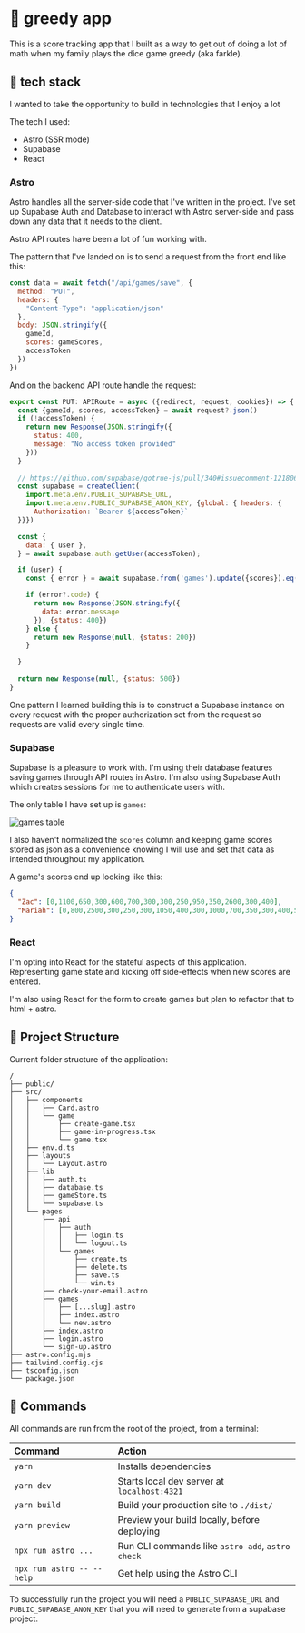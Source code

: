 # 🎲 greedy app

This is a score tracking app that I built as a way to get out of doing a lot of math when my family plays the dice game greedy (aka farkle).

## 🥞 tech stack

I wanted to take the opportunity to build in technologies that I enjoy a lot

The tech I used:

- Astro (SSR mode)
- Supabase
- React

### Astro

Astro handles all the server-side code that I've written in the project. I've set up Supabase Auth and Database to interact with Astro server-side and pass down any data that it needs to the client. 

Astro API routes have been a lot of fun working with. 

The pattern that I've landed on is to send a request from the front end like this:

```js
const data = await fetch("/api/games/save", {
  method: "PUT",
  headers: {
    "Content-Type": "application/json"
  },
  body: JSON.stringify({
    gameId,
    scores: gameScores,
    accessToken
  })
})
```

And on the backend API route handle the request:

```js
export const PUT: APIRoute = async ({redirect, request, cookies}) => {
  const {gameId, scores, accessToken} = await request?.json()
  if (!accessToken) {
    return new Response(JSON.stringify({
      status: 400,
      message: "No access token provided"
    }))
  }
   
  // https://github.com/supabase/gotrue-js/pull/340#issuecomment-1218065610
  const supabase = createClient(
    import.meta.env.PUBLIC_SUPABASE_URL, 
    import.meta.env.PUBLIC_SUPABASE_ANON_KEY, {global: { headers: {
      Authorization: `Bearer ${accessToken}`
  }}})

  const {
    data: { user },
  } = await supabase.auth.getUser(accessToken);

  if (user) {
    const { error } = await supabase.from('games').update({scores}).eq('id', gameId)

    if (error?.code) {
      return new Response(JSON.stringify({
        data: error.message
      }), {status: 400})
    } else {
      return new Response(null, {status: 200})
    }

  }
  
  return new Response(null, {status: 500})
}
```

One pattern I learned building this is to construct a Supabase instance on every request with the proper authorization set from the request so requests are valid every single time.

### Supabase
Supabase is a pleasure to work with. I'm using their database features saving games through API routes in Astro. I'm also using Supabase Auth which creates sessions for me to authenticate users with.

The only table I have set up is `games`:

![games table](https://github.com/zacjones93/greedy-app-astro/assets/6188161/b5d5ad4e-df2e-4e9d-8bd8-29a5309f905f)

I also haven't normalized the `scores` column and keeping game scores stored as json as a convenience knowing I will use and set that data as intended throughout my application.

A game's scores end up looking like this:

```json
{
  "Zac": [0,1100,650,300,600,700,300,300,250,950,350,2600,300,400],
  "Mariah": [0,800,2500,300,250,300,1050,400,300,1000,700,350,300,400,500,2550]
}
```

### React
I'm opting into React for the stateful aspects of this application. Representing game state and kicking off side-effects when new scores are entered. 

I'm also using React for the form to create games but plan to refactor that to html + astro.

## 🚀 Project Structure

Current folder structure of the application:

```
/
├── public/
├── src/
│   ├── components
│   │   ├── Card.astro
│   │   └── game
│   │       ├── create-game.tsx
│   │       ├── game-in-progress.tsx
│   │       └── game.tsx
│   ├── env.d.ts
│   ├── layouts
│   │   └── Layout.astro
│   ├── lib
│   │   ├── auth.ts
│   │   ├── database.ts
│   │   ├── gameStore.ts
│   │   └── supabase.ts
│   └── pages
│       ├── api
│       │   ├── auth
│       │   │   ├── login.ts
│       │   │   └── logout.ts
│       │   └── games
│       │       ├── create.ts
│       │       ├── delete.ts
│       │       ├── save.ts
│       │       └── win.ts
│       ├── check-your-email.astro
│       ├── games
│       │   ├── [...slug].astro
│       │   ├── index.astro
│       │   └── new.astro
│       ├── index.astro
│       ├── login.astro
│       └── sign-up.astro
├── astro.config.mjs
├── tailwind.config.cjs
├── tsconfig.json
└── package.json
```

## 🧞 Commands

All commands are run from the root of the project, from a terminal:

| Command                   | Action                                           |
| :------------------------ | :----------------------------------------------- |
| `yarn`                    | Installs dependencies                            |
| `yarn dev`                | Starts local dev server at `localhost:4321`      |
| `yarn build`              | Build your production site to `./dist/`          |
| `yarn preview`            | Preview your build locally, before deploying     |
| `npx run astro ...`       | Run CLI commands like `astro add`, `astro check` |
| `npx run astro -- --help` | Get help using the Astro CLI                     |

To successfully run the project you will need a `PUBLIC_SUPABASE_URL` and `PUBLIC_SUPABASE_ANON_KEY` that you will need to generate from a supabase project.

